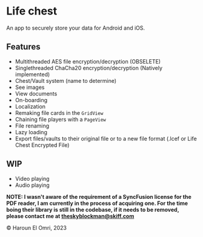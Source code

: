 # Life chest

An app to securely store your data for Android and iOS.

## Features

- Multithreaded AES file encryption/decryption (OBSELETE)
- Singlethreaded ChaCha20 encryption/decryption (Natively implemented)
- Chest/Vault system (name to determine)
- See images
- View documents
- On-boarding
- Localization
- Remaking file cards in the ``GridView``
- Chaining file players with a ``PageView``
- File renaming
- Lazy loading
- Export files/vaults to their original file or to a new file format (.lcef or Life Chest Encrypted
  File)

## WIP

- Video playing
- Audio playing
  
**NOTE: I wasn't aware of the requirement of a SyncFusion license for the PDF reader, I am currently in the process of acquiring one. For the time boing their library is still in the codebase, if it needs to be removed, please contact me at theskyblockman@skiff.com**
  
:copyright: Haroun El Omri, 2023
